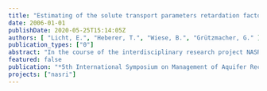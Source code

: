 ```yaml
---
title: "Estimating of the solute transport parameters retardation factor and decay coefficient of pharmaceutical residues using the program visual CXTFIT"
date: 2006-01-01
publishDate: 2020-05-25T15:14:05Z
authors: [ "Licht, E.", "Heberer, T.", "Wiese, B.", "Grützmacher, G." ]
publication_types: ["0"]
abstract: "In the course of the interdisciplinary research project NASRI (natural and artificial systems for recharge and infiltration) many investigations are currently being carried out to assess the risk of break through of persistent organic substances into raw water used for drinking water supply. One part of these studies is the determination of the transport behavior of pharmaceutical residues in test sand filters, so called enclosures, equipped with sampling points at various depths. Breakthrough curves were determined for carbamazepine, primidone (both antiepileptic drugs), clofibric acid (a metabolite of blood lipid lowering agents), diclofenac, ibuprofen (both analgesic drugs) and for chloride, used as a conservative tracer. Retardation coefficients and degradation rates were obtained by using the software Visual CXTFIT. Degradation rates between 0.7 h–1 and 1 h–1 were observed for ibuprofen whereas clofibric acid, primidone, carbamazepine and diclofenac showed no or very little degradation (lambda < 0.06 h–1)."
featured: false
publication: "*5th International Symposium on Management of Aquifer Recharge / IHP-VI, Series on Groundwater*"
projects: ["nasri"]
---
```


